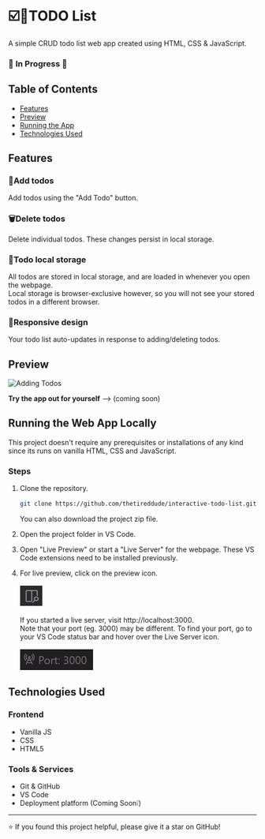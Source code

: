 # ☑️📃TODO List

A simple CRUD todo list web app created using HTML, CSS & JavaScript.

### 🚧 **In Progress** 🚧 ###

## Table of Contents
- [Features](#features)
- [Preview](#preview)
- [Running the App](#running-the-web-app-locally)
- [Technologies Used](#technologies-used)

## Features

### 📝Add todos
Add todos using the "Add Todo" button.
### 🗑️Delete todos
Delete individual todos. These changes persist in local storage.
### 💾Todo local storage
All todos are stored in local storage, and are loaded in whenever you open the webpage.<br>Local storage is browser-exclusive however, so you will not see your stored todos in a different browser.
### 📱Responsive design
Your todo list auto-updates in response to adding/deleting todos.

## Preview

![Adding Todos](https://media3.giphy.com/media/v1.Y2lkPTc5MGI3NjExamd0ejZrNnF0aG1obTVyYjJyNmc2eWtpazVrYnI4YnFvbWN4bzJqaSZlcD12MV9pbnRlcm5hbF9naWZfYnlfaWQmY3Q9Zw/NsMZQvRR3RpzGdI5WF/giphy.gif)

**Try the app out for yourself** --> (coming soon)

## Running the Web App Locally 
This project doesn't require any prerequisites or installations of any kind since its runs on vanilla HTML, CSS and JavaScript.

### Steps

1. Clone the repository.
   ```bash
   git clone https://github.com/thetireddude/interactive-todo-list.git
   ```
   You can also download the project zip file.


2. Open the project folder in VS Code.

3. Open "Live Preview" or start a "Live Server" for the webpage. These VS Code extensions need to be installed previously.

4. For live preview, click on the preview icon.<br><br> ![alt text](preview-icon.png)<br><br>If you started a live server, visit http://localhost:3000.<br>Note that your port (eg. 3000) may be different. To find your port, go to your VS Code status bar and hover over the Live Server icon.<br><br> ![port: 3000](port.png)

## Technologies Used

### Frontend
- Vanilla JS
- CSS
- HTML5

### Tools & Services
- Git & GitHub
- VS Code
- Deployment platform (Coming Soon❕)

---

⭐ If you found this project helpful, please give it a star on GitHub!
